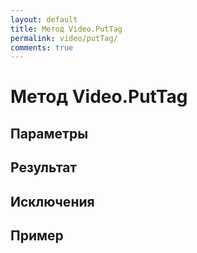```yaml
---
layout: default
title: Метод Video.PutTag
permalink: video/putTag/
comments: true
---
```

# Метод Video.PutTag

## Параметры

## Результат

## Исключения

## Пример
```csharp

```
